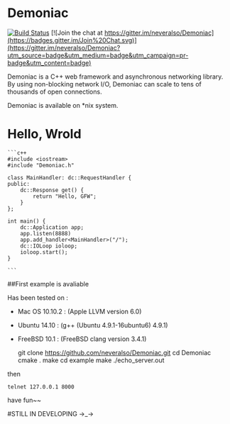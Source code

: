 # Demoniac

[![Build Status](https://travis-ci.org/neveralso/Demoniac.svg?branch=master)](https://travis-ci.org/neveralso/Demoniac)  [![Join the chat at https://gitter.im/neveralso/Demoniac](https://badges.gitter.im/Join%20Chat.svg)](https://gitter.im/neveralso/Demoniac?utm_source=badge&utm_medium=badge&utm_campaign=pr-badge&utm_content=badge)

Demoniac is a C++ web framework and asynchronous networking library.
By using non-blocking network I/O,
Demoniac can scale to tens of thousands of open connections.

Demoniac is available on *nix system.


# Hello, Wrold

	```c++
	#include <iostream>
	#include "Demoniac.h"

	class MainHandler: dc::RequestHandler {
	public:
	    dc::Response get() {
	        return "Hello, GFW";
	    }
	};

	int main() {
	    dc::Application app;
	    app.listen(8888)
	    app.add_handler<MainHandler>("/");
	    dc::IOLoop ioloop;
	    ioloop.start();
	}

	```


##First example is avaliable

Has been tested on :

- Mac OS 10.10.2 : (Apple LLVM version 6.0)
- Ubuntu 14.10 : (g++ (Ubuntu 4.9.1-16ubuntu6) 4.9.1)
- FreeBSD 10.1 : (FreeBSD clang version 3.4.1)


    git clone https://github.com/neveralso/Demoniac.git
    cd Demoniac
    cmake .
    make
    cd example
    make
    ./echo_server.out

then

    telnet 127.0.0.1 8000

have fun~~

#STILL IN DEVELOPING →_→
